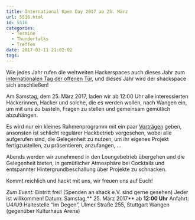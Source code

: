 ```yaml
---
title: International Open Day 2017 am 25. März
url: 5516.html
id: 5516
categories:
  - Termine
  - Thundertalks
  - Treffen
date: 2017-03-11 21:02:02
tags:
---
```


Wie jedes Jahr rufen die weltweiten Hackerspaces auch dieses Jahr zum [internationalen Tag der offenen Tür](https://wiki.hackerspaces.org/International_Open_Day_2017), und dieses Jahr wird der shackspace sich anschließen!

Am Samstag, dem 25\. März 2017, laden wir ab 12:00 Uhr alle interessierten Hackerinnen, Hacker und solche, die es werden wollen, nach Wangen ein, um mit uns zu basteln, Fragen zu stellen und gemeinsam gemütlich abzuhängen.

Es wird nur ein kleines Rahmenprogramm mit ein paar [Vorträgen](https://blog.shackspace.de/wiki/doku.php?id=project:thundertalks2017#thundertalks20172_international_open_day_edition) geben, ansonsten ist schlicht regulärer Hackbetrieb vorgesehen, wobei alle aufgerufen sind, die Gelegenheit zu nutzen, um ihr eigenes Projekt fertigzustellen, zu präsentieren, anzufangen, ...

Abends werden wir zunehmend in den Loungebetrieb übergehen und die Gelegenheit bieten, in gemütlicher Atmosphäre bei Cocktails und entspannter Hintergrundbeschallung über Projekte zu schnacken.

Kommt reichlich und hackt mit uns, wir freuen uns auf Euch!

_Zum Event:_
Eintritt frei! (Spenden an shack e.V. sind gerne gesehen) Jeder ist willkommen!
Datum: Samstag,** 25\. März 2017** ab **12:00 Uhr**
Anfahrt: U4/U9 Haltestelle “Im Degen”, Ulmer Straße 255, Stuttgart Wangen (gegenüber Kulturhaus Arena)